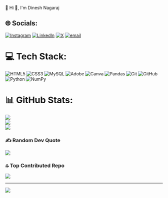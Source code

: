 💫 Hi 👋, I'm Dinesh Nagaraj


 

## 🌐 Socials:
[![Instagram](https://img.shields.io/badge/Instagram-%23E4405F.svg?logo=Instagram&logoColor=white)](https://instagram.com/dinesh.__.naik) [![LinkedIn](https://img.shields.io/badge/LinkedIn-%230077B5.svg?logo=linkedin&logoColor=white)](https://linkedin.com/in/dineshanagaraj) [![X](https://img.shields.io/badge/X-black.svg?logo=X&logoColor=white)](https://x.com/@dinesh_nag47700) [![email](https://img.shields.io/badge/Email-D14836?logo=gmail&logoColor=white)](mailto:dinesha3311@gmail.com) 

# 💻 Tech Stack:
![HTML5](https://img.shields.io/badge/html5-%23E34F26.svg?style=for-the-badge&logo=html5&logoColor=white) ![CSS3](https://img.shields.io/badge/css3-%231572B6.svg?style=for-the-badge&logo=css3&logoColor=white) ![MySQL](https://img.shields.io/badge/mysql-4479A1.svg?style=for-the-badge&logo=mysql&logoColor=white) ![Adobe](https://img.shields.io/badge/adobe-%23FF0000.svg?style=for-the-badge&logo=adobe&logoColor=white) ![Canva](https://img.shields.io/badge/Canva-%2300C4CC.svg?style=for-the-badge&logo=Canva&logoColor=white) ![Pandas](https://img.shields.io/badge/pandas-%23150458.svg?style=for-the-badge&logo=pandas&logoColor=white) ![Git](https://img.shields.io/badge/git-%23F05033.svg?style=for-the-badge&logo=git&logoColor=white) ![GitHub](https://img.shields.io/badge/github-%23121011.svg?style=for-the-badge&logo=github&logoColor=white) ![Python](https://img.shields.io/badge/python-3670A0?style=for-the-badge&logo=python&logoColor=ffdd54) ![NumPy](https://img.shields.io/badge/numpy-%23013243.svg?style=for-the-badge&logo=numpy&logoColor=white)
# 📊 GitHub Stats:
![](https://github-readme-stats.vercel.app/api?username=Dineshahikiffy&theme=dark&hide_border=false&include_all_commits=true&count_private=false)<br/>
![](https://nirzak-streak-stats.vercel.app/?user=Dineshahikiffy&theme=dark&hide_border=false)<br/>
![](https://github-readme-stats.vercel.app/api/top-langs/?username=Dineshahikiffy&theme=dark&hide_border=false&include_all_commits=true&count_private=false&layout=compact)

### ✍️ Random Dev Quote
![](https://quotes-github-readme.vercel.app/api?type=horizontal&theme=radical)

### 🔝 Top Contributed Repo
![](https://github-contributor-stats.vercel.app/api?username=Dineshahikiffy&limit=5&theme=dark&combine_all_yearly_contributions=true)

---
[![](https://visitcount.itsvg.in/api?id=Dineshahikiffy&icon=0&color=0)](https://visitcount.itsvg.in)

<!-- Proudly created with GPRM ( https://gprm.itsvg.in ) -->
